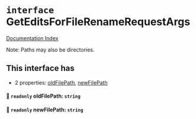 # `interface` GetEditsForFileRenameRequestArgs

[Documentation Index](../README.md)

Note: Paths may also be directories.

## This interface has

- 2 properties:
[oldFilePath](#-readonly-oldfilepath-string),
[newFilePath](#-readonly-newfilepath-string)


#### 📄 `readonly` oldFilePath: `string`



#### 📄 `readonly` newFilePath: `string`



